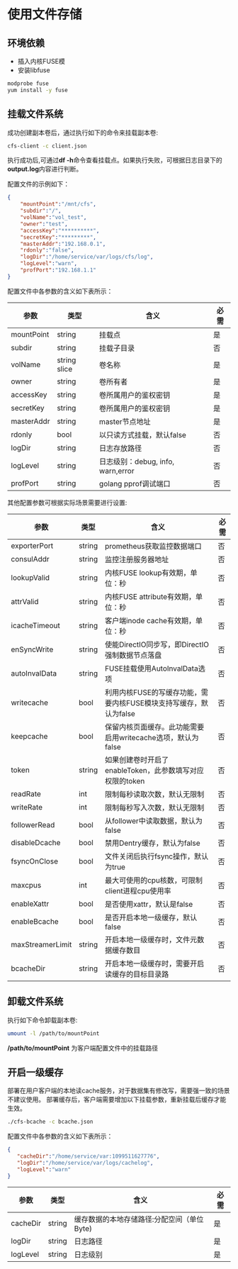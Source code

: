 # 使用文件存储

## 环境依赖
- 插入内核FUSE模
- 安装libfuse

```bash
modprobe fuse
yum install -y fuse
```

## 挂载文件系统
成功创建副本卷后，通过执行如下的命令来挂载副本卷:

```bash
cfs-client -c client.json
```

执行成功后,可通过**df -h**命令查看挂载点。如果执行失败，可根据日志目录下的**output.log**内容进行判断。

配置文件的示例如下：

```json
{
    "mountPoint":"/mnt/cfs",
    "subdir":"/",
    "volName":"vol_test",
    "owner":"test",
    "accessKey":"**********",
    "secretKey":"*********",
    "masterAddr":"192.168.0.1",
    "rdonly":"false",
    "logDir":"/home/service/var/logs/cfs/log",
    "logLevel":"warn",
    "profPort":"192.168.1.1"
}
```

配置文件中各参数的含义如下表所示：

| 参数         | 类型           | 含义                           | 必需  |
|------------|--------------|------------------------------|-----|
| mountPoint | string       | 挂载点                          | 是   |
| subdir     | string       | 挂载子目录                        | 否   |
| volName    | string slice | 卷名称                          | 是   |
| owner      | string       | 卷所有者                         | 是   |
| accessKey  | string       | 卷所属用户的鉴权密钥                   | 是   |
| secretKey  | string       | 卷所属用户的鉴权密钥                   | 是   |
| masterAddr | string       | master节点地址                   | 是   |
| rdonly     | bool         | 以只读方式挂载，默认false              | 否   |
| logDir     | string       | 日志存放路径                       | 否   |
| logLevel   | string       | 日志级别：debug, info, warn,error | 否   |
| profPort   | string       | golang pprof调试端口             | 否   |

其他配置参数可根据实际场景需要进行设置:

| 参数               | 类型     | 含义                                      | 必需  |
|------------------|--------|-----------------------------------------|-----|
| exporterPort     | string | prometheus获取监控数据端口                      | 否   |
| consulAddr       | string | 监控注册服务器地址                               | 否   |
| lookupValid      | string | 内核FUSE lookup有效期，单位：秒                   | 否   |
| attrValid        | string | 内核FUSE attribute有效期，单位：秒                | 否   |
| icacheTimeout    | string | 客户端inode cache有效期，单位：秒                  | 否   |
| enSyncWrite      | string | 使能DirectIO同步写，即DirectIO强制数据节点落盘         | 否   |
| autoInvalData    | string | FUSE挂载使用AutoInvalData选项                 | 否   |
| writecache       | bool   | 利用内核FUSE的写缓存功能，需要内核FUSE模块支持写缓存，默认为false | 否   |
| keepcache        | bool   | 保留内核页面缓存。此功能需要启用writecache选项，默认为false   | 否   |
| token            | string | 如果创建卷时开启了enableToken，此参数填写对应权限的token    | 否   |
| readRate         | int    | 限制每秒读取次数，默认无限制                          | 否   |
| writeRate        | int    | 限制每秒写入次数，默认无限制                          | 否   |
| followerRead     | bool   | 从follower中读取数据，默认为false                 | 否   |
| disableDcache    | bool   | 禁用Dentry缓存，默认为false                     | 否   |
| fsyncOnClose     | bool   | 文件关闭后执行fsync操作，默认为true                  | 否   |
| maxcpus          | int    | 最大可使用的cpu核数，可限制client进程cpu使用率           | 否   |
| enableXattr      | bool   | 是否使用xattr，默认是false                      | 否   |
| enableBcache     | bool   | 是否开启本地一级缓存，默认false                      | 否   |
| maxStreamerLimit | string | 开启本地一级缓存时，文件元数据缓存数目                     | 否   |
| bcacheDir        | string | 开启本地一级缓存时，需要开启读缓存的目标目录路                 | 否   |

## 卸载文件系统
执行如下命令卸载副本卷:

```bash
umount -l /path/to/mountPoint
```

**/path/to/mountPoint** 为客户端配置文件中的挂载路径

## 开启一级缓存

部署在用户客户端的本地读cache服务，对于数据集有修改写，需要强一致的场景不建议使用。 部署缓存后，客户端需要增加以下挂载参数，重新挂载后缓存才能生效。

```bash
./cfs-bcache -c bcache.json
```

配置文件中各参数的含义如下表所示：

```json
{
   "cacheDir":"/home/service/var:1099511627776",
   "logDir":"/home/service/var/logs/cachelog",
   "logLevel":"warn"
}
```

| 参数       | 类型     | 含义                       | 必需  |
|----------|--------|--------------------------|-----|
| cacheDir | string | 缓存数据的本地存储路径:分配空间（单位Byte) | 是   |
| logDir   | string | 日志路径                     | 是   |
| logLevel | string | 日志级别                     | 是   |

